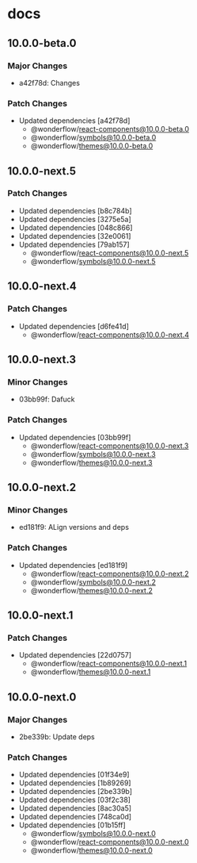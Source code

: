 # docs

## 10.0.0-beta.0

### Major Changes

- a42f78d: Changes

### Patch Changes

- Updated dependencies [a42f78d]
  - @wonderflow/react-components@10.0.0-beta.0
  - @wonderflow/symbols@10.0.0-beta.0
  - @wonderflow/themes@10.0.0-beta.0

## 10.0.0-next.5

### Patch Changes

- Updated dependencies [b8c784b]
- Updated dependencies [3275e5a]
- Updated dependencies [048c866]
- Updated dependencies [32e0061]
- Updated dependencies [79ab157]
  - @wonderflow/react-components@10.0.0-next.5
  - @wonderflow/symbols@10.0.0-next.5

## 10.0.0-next.4

### Patch Changes

- Updated dependencies [d6fe41d]
  - @wonderflow/react-components@10.0.0-next.4

## 10.0.0-next.3

### Minor Changes

- 03bb99f: Dafuck

### Patch Changes

- Updated dependencies [03bb99f]
  - @wonderflow/react-components@10.0.0-next.3
  - @wonderflow/symbols@10.0.0-next.3
  - @wonderflow/themes@10.0.0-next.3

## 10.0.0-next.2

### Minor Changes

- ed181f9: ALign versions and deps

### Patch Changes

- Updated dependencies [ed181f9]
  - @wonderflow/react-components@10.0.0-next.2
  - @wonderflow/symbols@10.0.0-next.2
  - @wonderflow/themes@10.0.0-next.2

## 10.0.0-next.1

### Patch Changes

- Updated dependencies [22d0757]
  - @wonderflow/react-components@10.0.0-next.1
  - @wonderflow/themes@10.0.0-next.1

## 10.0.0-next.0

### Major Changes

- 2be339b: Update deps

### Patch Changes

- Updated dependencies [01f34e9]
- Updated dependencies [1b89269]
- Updated dependencies [2be339b]
- Updated dependencies [03f2c38]
- Updated dependencies [8ac30a5]
- Updated dependencies [748ca0d]
- Updated dependencies [01b15ff]
  - @wonderflow/symbols@10.0.0-next.0
  - @wonderflow/react-components@10.0.0-next.0
  - @wonderflow/themes@10.0.0-next.0

